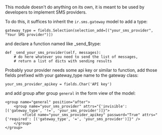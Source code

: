 This module doesn't do anything on its own, it is meant to be used by developers to implement SMS providers.

To do this, it suffices to inherit the ``ir.sms.gateway`` model to add a type:

    gateway_type = fields.Selection(selection_add=[("your_sms_provider", "Your SMS provider")])

and declare a function named like \_send_$type:

    def _send_your_sms_provider(self, messages):
        # do here whatever you need to send the list of messages,
        # return a list of dicts with sending results

Probably your provider needs some api key or similar to function, add those fields prefixed with your gateway\_type name to the gateway class:

    your_sms_provider_apikey = fields.Char('API key')

and add group after group ``general`` in the form view of the model:

    <group name="general" position="after">
        <group name="your_sms_provider" attrs="{'invisible': [('gateway_type', '!=', 'your_sms_provider')]}">
            <field name="your_sms_provider_apikey" password="True" attrs="{'required': [('gateway_type', '=', 'your_sms_provider')]}" />
        </group>
    </group>
